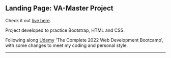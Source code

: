 ## Landing Page: VA-Master Project

Check it out [live here](https://bbringel.github.io/bootstrap-css/).

Project developed to practice Bootstrap, HTML and CSS.

Following along [Udemy](https://www.udemy.com/course/the-complete-web-development-bootcamp/) 'The Complete 2022 Web Development Bootcamp', with some changes to meet my coding and personal style.

---
